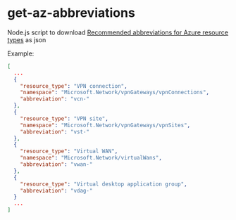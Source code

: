 # get-az-abbreviations

Node.js script to download [Recommended abbreviations for Azure resource types](https://docs.microsoft.com/en-us/azure/cloud-adoption-framework/ready/azure-best-practices/resource-abbreviations) as json

Example:

```json
[
  ...
  {
    "resource_type": "VPN connection",
    "namespace": "Microsoft.Network/vpnGateways/vpnConnections",
    "abbreviation": "vcn-"
  },
  {
    "resource_type": "VPN site",
    "namespace": "Microsoft.Network/vpnGateways/vpnSites",
    "abbreviation": "vst-"
  },
  {
    "resource_type": "Virtual WAN",
    "namespace": "Microsoft.Network/virtualWans",
    "abbreviation": "vwan-"
  },
  {
    "resource_type": "Virtual desktop application group",
    "abbreviation": "vdag-"
  }
  ...
]
```
